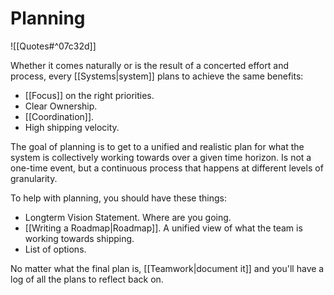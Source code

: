 # Planning

![[Quotes#^07c32d]]

Whether it comes naturally or is the result of a concerted effort and process, every [[Systems|system]] plans to achieve the same benefits:

- [[Focus]] on the right priorities.
- Clear Ownership.
- [[Coordination]].
- High shipping velocity.

The goal of planning is to get to a unified and realistic plan for what the system is collectively working towards over a given time horizon. Is not a one-time event, but a continuous process that happens at different levels of granularity.

To help with planning, you should have these things:

- Longterm Vision Statement. Where are you going.
- [[Writing a Roadmap|Roadmap]]. A unified view of what the team is working towards shipping.
- List of options.

No matter what the final plan is, [[Teamwork|document it]] and you'll have a log of all the plans to reflect back on.
